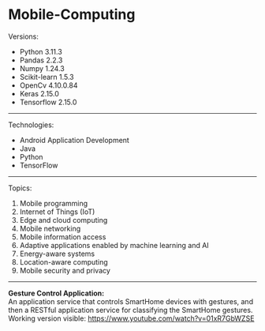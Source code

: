 # Mobile-Computing

Versions:
- Python 3.11.3
- Pandas 2.2.3
- Numpy 1.24.3
- Scikit-learn 1.5.3
- OpenCv 4.10.0.84
- Keras 2.15.0
- Tensorflow 2.15.0


<hr>

Technologies:
<ul>
  <li>Android Application Development</li>
  <li>Java</li>
  <li>Python</li>
  <li>TensorFlow</li>
</ul>


<hr>

Topics:
<ol><li>Mobile programming</li>
<li>Internet of Things (IoT)</li>
<li>Edge and cloud computing</li>
<li>Mobile networking</li>
<li>Mobile information access</li>
<li>Adaptive applications enabled by machine learning and AI</li>
<li>Energy-aware systems</li>
<li>Location-aware computing</li>
<li>Mobile security and privacy</li></ol>
<hr>





<b>Gesture Control Application:</b>
<br>
An application service that controls SmartHome devices with gestures, and then a RESTful application service for classifying the SmartHome gestures. Working version visible: https://www.youtube.com/watch?v=01xR7GbWZSE
<br>
<br>
